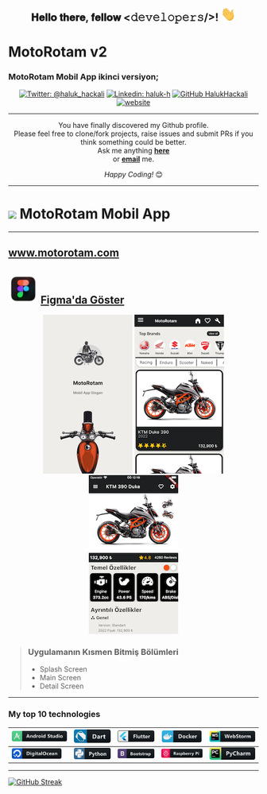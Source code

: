 <div align="center">
<h2> 𝐇𝐞𝐥𝐥𝐨 𝐭𝐡𝐞𝐫𝐞, 𝐟𝐞𝐥𝐥𝐨𝐰 <𝚍𝚎𝚟𝚎𝚕𝚘𝚙𝚎𝚛𝚜/>! <img src="https://github.com/ABSphreak/ABSphreak/blob/master/gifs/Hi.gif" width="30px"></h2>
</div>


# MotoRotam v2
### MotoRotam Mobil App ikinci versiyon;

<div align="center">

[![Twitter: @haluk_hackali](https://img.shields.io/twitter/follow/haluk_hackali?style=social)](https://twitter.com/haluk_hackali)
[![Linkedin: haluk-h](https://img.shields.io/badge/-halukh-blue?style=flat-square&logo=Linkedin&logoColor=white&link=https://www.linkedin.com/in/halukh/)](https://www.linkedin.com/in/halukh/)
[![GitHub HalukHackali](https://img.shields.io/github/followers/HalukHackali?label=follow&style=social)](https://github.com/HalukHackali)
[![website](https://img.shields.io/badge/Website-46a2f1.svg?&style=flat-square&logo=Google-Chrome&logoColor=white&link=http://halukhackali.com.tr/)](http://halukhackali.com.tr/)

  
  </div>

---

<div align="center">

You have finally discovered my Github profile. <br>
Please feel free to clone/fork projects, raise issues and submit PRs if you think something could be better. <br>
Ask me anything <a href="https://github.com/HalukHackali/dindefterim_mobil_app/issues/new"><b>here</b></a><br>
or <a href="mailto:halukh@protonmail.com"><b>email</b></a> me.

<i>Happy Coding!</i> 😊 

</div>

---

#  <img src="https://github.com/HalukHackali/.png" width="60"> MotoRotam Mobil App
----
www.motorotam.com
----
<div>
<h2> 
    <a href="https://www.figma.com/file/KUDIXTNDmI3sdfFlzQ93mc/MotoRotam_2?node-id=0%3A1"><img src="https://github.com/HalukHackali/motorotam/blob/master/assets/images/figma_macos_bigsur_icon_190183.png?raw=true" width="60px"></a> <a href="https://www.figma.com/file/KUDIXTNDmI3sdfFlzQ93mc/MotoRotam_2?node-id=0%3A1"><b>Figma'da Göster</b></a>
  </h2>
</div>

<div align="center">
<img src="https://raw.githubusercontent.com/HalukHackali/motorotam/master/assets/images/Google%20Pixel%202%20-%201.png?token=GHSAT0AAAAAABTPO7Q64GYCOQFLOK6SJLWMYTW523Q">

<img src="https://raw.githubusercontent.com/HalukHackali/motorotam/master/assets/images/Google%20Pixel%202%20-%202.png?token=GHSAT0AAAAAABTPO7Q6P7KZDFF434SGRKIKYTW56NQ">
  
  <img src="https://raw.githubusercontent.com/HalukHackali/motorotam/master/assets/images/detail.png?token=GHSAT0AAAAAABTPO7Q72XVLGN5RNVNLPSZGYTW6DUA">
</div>

> ### Uygulamanın Kısmen Bitmiş Bölümleri
> - Splash Screen
> - Main Screen
> - Detail Screen


---
### My top 10 technologies

| <img src="https://github.com/HalukHackali/dindefterim_mobil_app/blob/master/assets/badges/android_studio_button_icon_151887.png" width="120"/> |<img src="https://github.com/HalukHackali/dindefterim_mobil_app/blob/master/assets/badges/dart_button_icon_151933.png" width="75"  /> |<img src="https://github.com/HalukHackali/dindefterim_mobil_app/blob/master/assets/badges/flutter_button_icon_151957.png" width="80"/>|<img src="https://github.com/HalukHackali/dindefterim_mobil_app/blob/master/assets/badges/docker_button_icon_151885.png" width="80"/>|<img src="https://github.com/HalukHackali/dindefterim_mobil_app/blob/master/assets/badges/jetbrains_webstorm_button_icon_151873.png" width="100"/>|
|---|---|---|---|---|
|<img src="https://github.com/HalukHackali/dindefterim_mobil_app/blob/master/assets/badges/digitalocean_button_icon_151900.png" width="100"/>|<img src="https://github.com/HalukHackali/dindefterim_mobil_app/blob/master/assets/badges/python_button_icon_151925.png" width="80"/>|<img src="https://github.com/HalukHackali/dindefterim_mobil_app/blob/master/assets/badges/bootstrap_button_icon_151958.png" width="80"/>|<img src="https://github.com/HalukHackali/dindefterim_mobil_app/blob/master/assets/badges/raspberrypi_button_icon_151859.png" width="90"/>|<img src="https://github.com/HalukHackali/dindefterim_mobil_app/blob/master/assets/badges/jetbrains_pycharm_button_icon_151876.png" width="100"/> |




---

[![GitHub Streak](https://github-readme-streak-stats.herokuapp.com?user=HalukHackali&theme=tokyonight&hide_border=true&locale=tr)](https://git.io/streak-stats)
